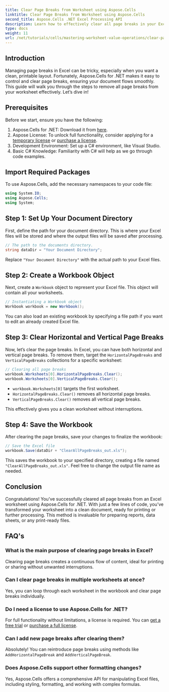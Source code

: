 ```yaml
---
title: Clear Page Breaks from Worksheet using Aspose.Cells
linktitle: Clear Page Breaks from Worksheet using Aspose.Cells
second_title: Aspose.Cells .NET Excel Processing API
description: Learn how to effectively clear all page breaks in your Excel worksheets using Aspose.Cells for .NET. This step-by-step guide simplifies the process.
type: docs
weight: 11
url: /net/tutorials/cells/mastering-worksheet-value-operations/clear-page-breaks/
---
```

## Introduction

Managing page breaks in Excel can be tricky, especially when you want a clean, printable layout. Fortunately, Aspose.Cells for .NET makes it easy to control and clear page breaks, ensuring your document flows smoothly. This guide will walk you through the steps to remove all page breaks from your worksheet effectively. Let’s dive in!

## Prerequisites

Before we start, ensure you have the following:

1. Aspose.Cells for .NET: Download it from [here](https://releases.aspose.com/cells/net/).
2. Aspose License: To unlock full functionality, consider applying for a [temporary license](https://purchase.aspose.com/temporary-license/) or [purchase a license](https://purchase.aspose.com/buy).
3. Development Environment: Set up a C# environment, like Visual Studio.
4. Basic C# Knowledge: Familiarity with C# will help as we go through code examples.

## Import Required Packages

To use Aspose.Cells, add the necessary namespaces to your code file:

```csharp
using System.IO;
using Aspose.Cells;
using System;
```

## Step 1: Set Up Your Document Directory

First, define the path for your document directory. This is where your Excel files will be stored and where the output files will be saved after processing.

```csharp
// The path to the documents directory.
string dataDir = "Your Document Directory";
```

Replace `"Your Document Directory"` with the actual path to your Excel files.

## Step 2: Create a Workbook Object

Next, create a `Workbook` object to represent your Excel file. This object will contain all your worksheets.

```csharp
// Instantiating a Workbook object
Workbook workbook = new Workbook();
```

You can also load an existing workbook by specifying a file path if you want to edit an already created Excel file.

## Step 3: Clear Horizontal and Vertical Page Breaks

Now, let’s clear the page breaks. In Excel, you can have both horizontal and vertical page breaks. To remove them, target the `HorizontalPageBreaks` and `VerticalPageBreaks` collections for a specific worksheet:

```csharp
// Clearing all page breaks
workbook.Worksheets[0].HorizontalPageBreaks.Clear();
workbook.Worksheets[0].VerticalPageBreaks.Clear();
```

- `workbook.Worksheets[0]` targets the first worksheet.
- `HorizontalPageBreaks.Clear()` removes all horizontal page breaks.
- `VerticalPageBreaks.Clear()` removes all vertical page breaks.

This effectively gives you a clean worksheet without interruptions.

## Step 4: Save the Workbook

After clearing the page breaks, save your changes to finalize the workbook:

```csharp
// Save the Excel file
workbook.Save(dataDir + "ClearAllPageBreaks_out.xls");
```

This saves the workbook to your specified directory, creating a file named `"ClearAllPageBreaks_out.xls"`. Feel free to change the output file name as needed.

## Conclusion

Congratulations! You’ve successfully cleared all page breaks from an Excel worksheet using Aspose.Cells for .NET. With just a few lines of code, you’ve transformed your worksheet into a clean document, ready for printing or further processing. This method is invaluable for preparing reports, data sheets, or any print-ready files.

## FAQ's

### What is the main purpose of clearing page breaks in Excel?  
Clearing page breaks creates a continuous flow of content, ideal for printing or sharing without unwanted interruptions.

### Can I clear page breaks in multiple worksheets at once?  
Yes, you can loop through each worksheet in the workbook and clear page breaks individually.

### Do I need a license to use Aspose.Cells for .NET?  
For full functionality without limitations, a license is required. You can [get a free trial](https://releases.aspose.com/) or [purchase a full license](https://purchase.aspose.com/buy).

### Can I add new page breaks after clearing them?  
Absolutely! You can reintroduce page breaks using methods like `AddHorizontalPageBreak` and `AddVerticalPageBreak`.

### Does Aspose.Cells support other formatting changes?  
Yes, Aspose.Cells offers a comprehensive API for manipulating Excel files, including styling, formatting, and working with complex formulas.
